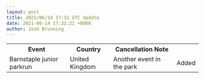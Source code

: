 ```yaml
---
layout: post
title: 2021/06/14 17:32 UTC Update
date: 2021-06-14 17:32:21 +0000
author: Josh Brunning
---
```


<table style='width: 100%'>
    <tr>
        <th>Event</th>
        <th>Country</th>
        <th>Cancellation Note</th>
        <th></th>
    </tr>
    <tr>
        <td>Barnstaple junior parkrun</td>
        <td>United Kingdom</td>
        <td>Another event in the park</td>
        <td>Added</td>
    </tr>
